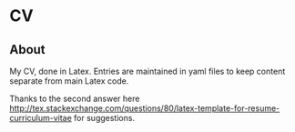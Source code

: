CV
==

About
-----

My CV, done in Latex.  Entries are maintained in yaml files to keep content
separate from main Latex code.

Thanks to the second answer here
http://tex.stackexchange.com/questions/80/latex-template-for-resume-curriculum-vitae
for suggestions.
